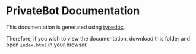# PrivateBot Documentation

This documentation is generated using [typedoc](https://typedoc.org/).

Therefore, if you wish to view the documentation, download this folder and open `index.html` in your browser.